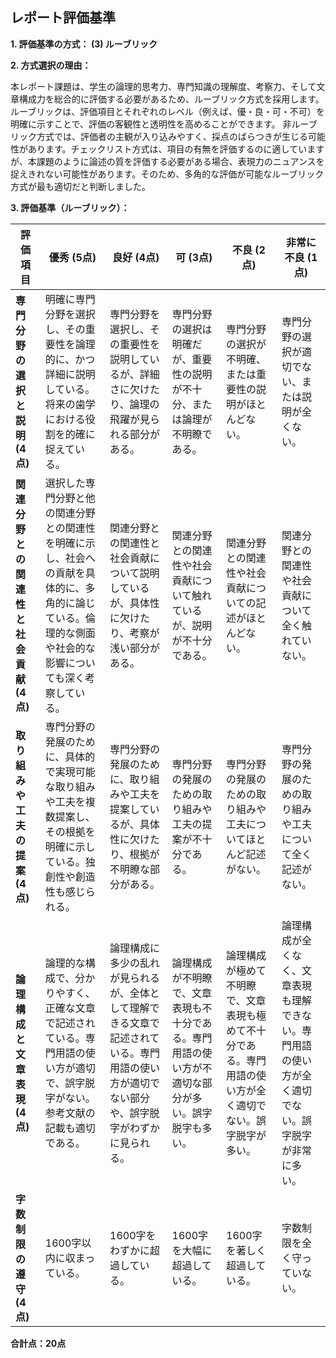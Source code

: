 ## レポート評価基準

**1. 評価基準の方式： (3) ルーブリック**

**2. 方式選択の理由：**

本レポート課題は、学生の論理的思考力、専門知識の理解度、考察力、そして文章構成力を総合的に評価する必要があるため、ルーブリック方式を採用します。ルーブリックは、評価項目とそれぞれのレベル（例えば、優・良・可・不可）を明確に示すことで、評価の客観性と透明性を高めることができます。  非ルーブリック方式では、評価者の主観が入り込みやすく、採点のばらつきが生じる可能性があります。チェックリスト方式は、項目の有無を評価するのに適していますが、本課題のように論述の質を評価する必要がある場合、表現力のニュアンスを捉えきれない可能性があります。そのため、多角的な評価が可能なルーブリック方式が最も適切だと判断しました。


**3. 評価基準（ルーブリック）：**

| 評価項目 | 優秀 (5点) | 良好 (4点) | 可 (3点) | 不良 (2点) | 非常に不良 (1点) |
|---|---|---|---|---|---|
| **専門分野の選択と説明 (4点)** | 明確に専門分野を選択し、その重要性を論理的に、かつ詳細に説明している。将来の歯学における役割を的確に捉えている。 | 専門分野を選択し、その重要性を説明しているが、詳細さに欠けたり、論理の飛躍が見られる部分がある。 | 専門分野の選択は明確だが、重要性の説明が不十分、または論理が不明瞭である。 | 専門分野の選択が不明確、または重要性の説明がほとんどない。 | 専門分野の選択が適切でない、または説明が全くない。 |
| **関連分野との関連性と社会貢献 (4点)** | 選択した専門分野と他の関連分野との関連性を明確に示し、社会への貢献を具体的に、多角的に論じている。倫理的な側面や社会的な影響についても深く考察している。 | 関連分野との関連性と社会貢献について説明しているが、具体性に欠けたり、考察が浅い部分がある。 | 関連分野との関連性や社会貢献について触れているが、説明が不十分である。 | 関連分野との関連性や社会貢献についての記述がほとんどない。 | 関連分野との関連性や社会貢献について全く触れていない。 |
| **取り組みや工夫の提案 (4点)** | 専門分野の発展のために、具体的で実現可能な取り組みや工夫を複数提案し、その根拠を明確に示している。独創性や創造性も感じられる。 | 専門分野の発展のために、取り組みや工夫を提案しているが、具体性に欠けたり、根拠が不明瞭な部分がある。 | 専門分野の発展のための取り組みや工夫の提案が不十分である。 | 専門分野の発展のための取り組みや工夫についてほとんど記述がない。 | 専門分野の発展のための取り組みや工夫について全く記述がない。 |
| **論理構成と文章表現 (4点)** | 論理的な構成で、分かりやすく、正確な文章で記述されている。専門用語の使い方が適切で、誤字脱字がない。参考文献の記載も適切である。 | 論理構成に多少の乱れが見られるが、全体として理解できる文章で記述されている。専門用語の使い方が適切でない部分や、誤字脱字がわずかに見られる。 | 論理構成が不明瞭で、文章表現も不十分である。専門用語の使い方が不適切な部分が多い。誤字脱字も多い。 | 論理構成が極めて不明瞭で、文章表現も極めて不十分である。専門用語の使い方が全く適切でない。誤字脱字が多い。 | 論理構成が全くなく、文章表現も理解できない。専門用語の使い方が全く適切でない。誤字脱字が非常に多い。 |
| **字数制限の遵守 (4点)** | 1600字以内に収まっている。 | 1600字をわずかに超過している。 | 1600字を大幅に超過している。 | 1600字を著しく超過している。 | 字数制限を全く守っていない。 |


**合計点：20点**
